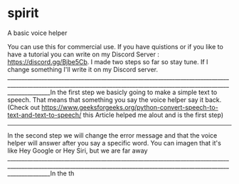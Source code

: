 # spirit
A basic voice helper

You can use this for commercial use.
If you have quistions or if you like to have a tutorial you can write on my Discord Server : https://discord.gg/Bjbe5Cb.
I made two steps so far so stay tune. If I change something I'll write it on my Discord server.
___________________________________________________________________________________________________________________________________________________________________________In the first step we basicly going to make a simple text to speech. That means that something you say the voice helper say it back.(Check out https://www.geeksforgeeks.org/python-convert-speech-to-text-and-text-to-speech/ this Article helped me alout and is the first step)
___________________________________________________________________________________________________________________________________________________________________________
In the second step we will change the error message and that the voice helper will answer after you say a specific word. You can imagen that it's like Hey Google or Hey Siri, but we are far away
___________________________________________________________________________________________________________________________________________________________________________In the th
